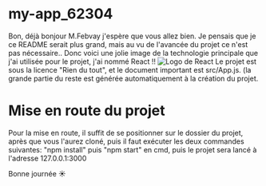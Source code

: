 # my-app_62304
 
Bon, déjà bonjour M.Febvay j'espère que vous allez bien.
Je pensais que je ce README serait plus grand, mais au vu de l'avancée du projet ce n'est pas nécessaire..
Donc voici une jolie image de la technologie principale que j'ai utilisée pour le projet, j'ai nommé React !!
![Logo de React](https://blog.wildix.com/wp-content/uploads/2020/06/react-logo.jpg)
Le projet est sous la licence "Rien du tout", et le document important est src/App.js. (la grande partie du reste est générée automatiquement à la création du projet.

# Mise en route du projet

Pour la mise en route, il suffit de se positionner sur le dossier du projet, après que vous l'aurez cloné,
puis il faut exécuter les deux commandes suivantes: "npm install" puis "npm start" en cmd, puis le projet sera lancé à l'adresse 127.0.0.1:3000

Bonne journée :sunny: